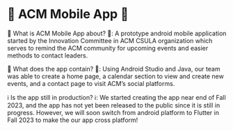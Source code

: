 # 📱 ACM Mobile App 📱
🔔 What is ACM Mobile App about? 🔔: A prototype android mobile application started by the Innovation Committee in ACM CSULA organization which serves to remind the ACM community for upcoming events and easier methods to contact leaders.

📅 What does the app contain? 📅: Using Android Studio and Java, our team was able to create a home page, a calendar section to view and create new events, and a contact page to visit ACM’s social platforms.

ℹ️ Is the app still in production? ℹ️: We started creating the app near end of Fall 2023, and the app has not yet been released to the public since it is still in progress. However, we will soon switch from android platform to Flutter in Fall 2023 to make the our app cross platform!

